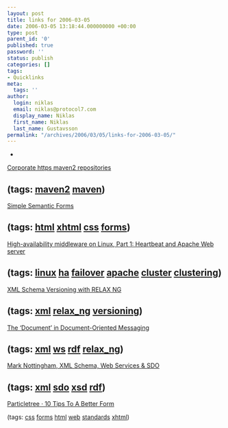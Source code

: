 ```yaml
---
layout: post
title: links for 2006-03-05
date: 2006-03-05 13:18:44.000000000 +00:00
type: post
parent_id: '0'
published: true
password: ''
status: publish
categories: []
tags:
- Quicklinks
meta:
  tags: ''
author:
  login: niklas
  email: niklas@protocol7.com
  display_name: Niklas
  first_name: Niklas
  last_name: Gustavsson
permalink: "/archives/2006/03/05/links-for-2006-03-05/"
---
```

- 
[Corporate https maven2 repositories](http://www.coffeebreaks.org/blogs/?p=37)

(tags: [maven2](http://del.icio.us/protocol7/maven2) [maven](http://del.icio.us/protocol7/maven))
- 
[Simple Semantic Forms](http://paularmstrongdesigns.com/weblog/css/simple-semantic-forms)

(tags: [html](http://del.icio.us/protocol7/html) [xhtml](http://del.icio.us/protocol7/xhtml) [css](http://del.icio.us/protocol7/css) [forms](http://del.icio.us/protocol7/forms))
- 
[High-availability middleware on Linux, Part 1: Heartbeat and Apache Web server](http://www-128.ibm.com/developerworks/linux/library/l-halinux/)

(tags: [linux](http://del.icio.us/protocol7/linux) [ha](http://del.icio.us/protocol7/ha) [failover](http://del.icio.us/protocol7/failover) [apache](http://del.icio.us/protocol7/apache) [cluster](http://del.icio.us/protocol7/cluster) [clustering](http://del.icio.us/protocol7/clustering))
- 
[XML Schema Versioning with RELAX NG](http://osteele.com/archives/2004/08/xml-schema-versions)

(tags: [xml](http://del.icio.us/protocol7/xml) [relax\_ng](http://del.icio.us/protocol7/relax_ng) [versioning](http://del.icio.us/protocol7/versioning))
- 
[The ‘Document’ in Document-Oriented Messaging](http://www.mnot.net/blog/2004/08/05/document_oriented)

(tags: [xml](http://del.icio.us/protocol7/xml) [ws](http://del.icio.us/protocol7/ws) [rdf](http://del.icio.us/protocol7/rdf) [relax\_ng](http://del.icio.us/protocol7/relax_ng))
- 
[Mark Nottingham, XML Schema, Web Services & SDO](http://www.goland.org/marksdo)

(tags: [xml](http://del.icio.us/protocol7/xml) [sdo](http://del.icio.us/protocol7/sdo) [xsd](http://del.icio.us/protocol7/xsd) [rdf](http://del.icio.us/protocol7/rdf))
- 
[Particletree · 10 Tips To A Better Form](http://particletree.com/features/10-tips-to-a-better-form/)

(tags: [css](http://del.icio.us/protocol7/css) [forms](http://del.icio.us/protocol7/forms) [html](http://del.icio.us/protocol7/html) [web](http://del.icio.us/protocol7/web) [standards](http://del.icio.us/protocol7/standards) [xhtml](http://del.icio.us/protocol7/xhtml))

